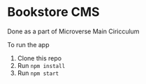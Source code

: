 # Bookstore CMS

Done as a part of Microverse Main Ciricculum 

To run the app

1. Clone this repo
2. Run `npm install`
3. Run `npm start`
